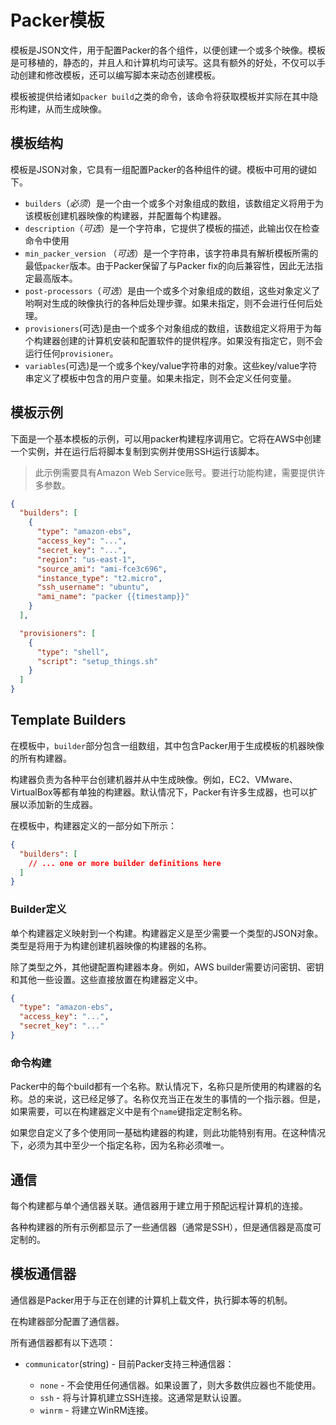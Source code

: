 # Packer模板

模板是JSON文件，用于配置Packer的各个组件，以便创建一个或多个映像。模板是可移植的，静态的，并且人和计算机均可读写。这具有额外的好处，不仅可以手动创建和修改模板，还可以编写脚本来动态创建模板。

模板被提供给诸如`packer build`之类的命令，该命令将获取模板并实际在其中隐形构建，从而生成映像。

## 模板结构

模板是JSON对象，它具有一组配置Packer的各种组件的键。模板中可用的键如下。

- `builders`（*必须*）是一个由一个或多个对象组成的数组，该数组定义将用于为该模板创建机器映像的构建器，并配置每个构建器。
- `description`（*可选*）是一个字符串，它提供了模板的描述，此输出仅在检查命令中使用
- `min_packer_version` （*可选*）是一个字符串，该字符串具有解析模板所需的最低`packer`版本。由于Packer保留了与Packer fix的向后兼容性，因此无法指定最高版本。
- `post-processors`（*可选*）是由一个或多个对象组成的数组，这些对象定义了哟啊对生成的映像执行的各种后处理步骤。如果未指定，则不会进行任何后处理。
- `provisioners`(可选)是由一个或多个对象组成的数组，该数组定义将用于为每个构建器创建的计算机安装和配置软件的提供程序。如果没有指定它，则不会运行任何`provisioner`。
- `variables`(可选)是一个或多个key/value字符串的对象。这些key/value字符串定义了模板中包含的用户变量。如果未指定，则不会定义任何变量。

## 模板示例

下面是一个基本模板的示例，可以用packer构建程序调用它。它将在AWS中创建一个实例，并在运行后将脚本复制到实例并使用SSH运行该脚本。

> 此示例需要具有Amazon Web Service账号。要进行功能构建，需要提供许多参数。

```json
{
  "builders": [
    {
      "type": "amazon-ebs",
      "access_key": "...",
      "secret_key": "...",
      "region": "us-east-1",
      "source_ami": "ami-fce3c696",
      "instance_type": "t2.micro",
      "ssh_username": "ubuntu",
      "ami_name": "packer {{timestamp}}"
    }
  ],

  "provisioners": [
    {
      "type": "shell",
      "script": "setup_things.sh"
    }
  ]
}
```

## Template Builders

在模板中，`builder`部分包含一组数组，其中包含Packer用于生成模板的机器映像的所有构建器。

构建器负责为各种平台创建机器并从中生成映像。例如，EC2、VMware、VirtualBox等都有单独的构建器。默认情况下，Packer有许多生成器，也可以扩展以添加新的生成器。

在模板中，构建器定义的一部分如下所示：

```json
{
  "builders": [
    // ... one or more builder definitions here
  ]
}
```

### Builder定义

单个构建器定义映射到一个构建。构建器定义是至少需要一个类型的JSON对象。类型是将用于为构建创建机器映像的构建器的名称。

除了类型之外，其他键配置构建器本身。例如，AWS builder需要访问密钥、密钥和其他一些设置。这些直接放置在构建器定义中。

```json
{
  "type": "amazon-ebs",
  "access_key": "...",
  "secret_key": "..."
}
```

### 命令构建

Packer中的每个build都有一个名称。默认情况下，名称只是所使用的构建器的名称。总的来说，这已经足够了。名称仅充当正在发生的事情的一个指示器。但是，如果需要，可以在构建器定义中是有个`name`键指定定制名称。

如果您自定义了多个使用同一基础构建器的构建，则此功能特别有用。在这种情况下，必须为其中至少一个指定名称，因为名称必须唯一。

## 通信

每个构建都与单个通信器关联。通信器用于建立用于预配远程计算机的连接。

各种构建器的所有示例都显示了一些通信器（通常是SSH），但是通信器是高度可定制的。

## 模板通信器

通信器是Packer用于与正在创建的计算机上载文件，执行脚本等的机制。

在构建器部分配置了通信器。

所有通信器都有以下选项：

- `communicator`(string) - 目前Packer支持三种通信器：

  - `none` - 不会使用任何通信器。如果设置了，则大多数供应器也不能使用。
  - `ssh` - 将与计算机建立SSH连接。这通常是默认设置。
  - `winrm` - 将建立WinRM连接。

  

